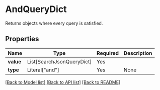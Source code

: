 # AndQueryDict

Returns objects where every query is satisfied.

## Properties
| Name | Type | Required | Description |
| ------------ | ------------- | ------------- | ------------- |
**value** | List[SearchJsonQueryDict] | Yes |  |
**type** | Literal["and"] | Yes | None |


[[Back to Model list]](../../../README.md#models-v2-link) [[Back to API list]](../../README.md#documentation-for-api-endpoints) [[Back to README]](../../README.md)
